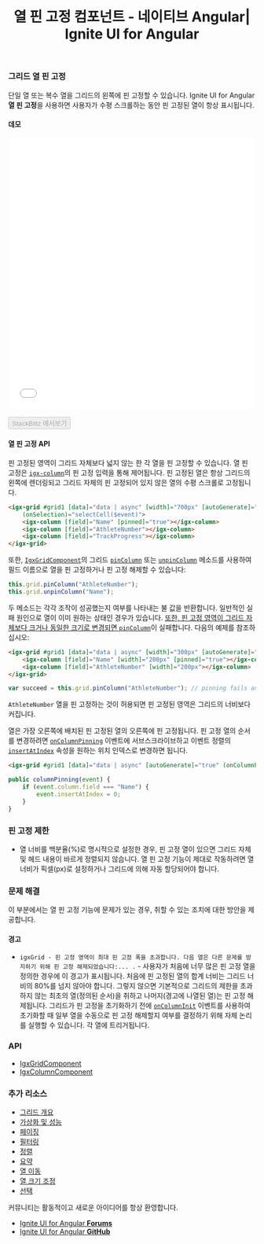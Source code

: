 ﻿---
title: 열 핀 고정 컴포넌트 - 네이티브 Angular| Ignite UI for Angular
_description: Ignite UI for Angular 열 핀 고정 컴포넌트를 사용하여 핀 고정하면 사용자가 수평 스크롤하는 동안 핀 고정된 열이 항상 표시됩니다. 
_keywords: Ignite UI for Angular, UI 컨트롤, Angular 위젯, 웹 위젯, UI 위젯, Angular, 네이티브 Angular 컴포넌트 세트, 네이티브 Angular 컨트롤, 네이티브 Angular 컴포넌트 라이브러리, 네이티브 Angular 컴포넌트, Angular 데이터 그리드 컴포넌트, Angular 데이터 그리드 컨트롤, Angular 그리드 컴포넌트, Angular 그리드 컨트롤, Angular 고성능 그리드, 열 핀 고정, 핀 고정, 핀
_language: kr
---

### 그리드 열 핀 고정
단일 열 또는 복수 열을 그리드의 왼쪽에 핀 고정할 수 있습니다. Ignite UI for Angular **열 핀 고정**을 사용하면 사용자가 수평 스크롤하는 동안 핀 고정된 열이 항상 표시됩니다. 

#### 데모

<div class="sample-container loading" style="height:550px">
    <iframe id="grid-sample-pinning-iframe" src='{environment:demosBaseUrl}/grid-sample-pinning' width="100%" height="100%" seamless frameBorder="0" onload="onSampleIframeContentLoaded(this);"></iframe>
</div>
<br/>
<div>
<button data-localize="stackblitz" disabled class="stackblitz-btn" data-iframe-id="grid-sample-pinning-iframe" data-demos-base-url="{environment:demosBaseUrl}">StackBlitz 에서보기</button>
</div>

#### 열 핀 고정 API

핀 고정된 영역이 그리드 자체보다 넓지 않는 한 각 열을 핀 고정할 수 있습니다. 열 핀 고정은 [`igx-column`]({environment:angularApiUrl}/classes/igxcolumncomponent.html)의 핀 고정 입력을 통해 제어됩니다. 핀 고정된 열은 항상 그리드의 왼쪽에 렌더링되고 그리드 자체의 핀 고정되어 있지 않은 열의 수평 스크롤로 고정됩니다.

```html
<igx-grid #grid1 [data]="data | async" [width]="700px" [autoGenerate]="false" [paging]="true" [perPage]="6" (onColumnInit)="initColumns($event)"
    (onSelection)="selectCell($event)">
    <igx-column [field]="Name" [pinned]="true"></igx-column>
    <igx-column [field]="AthleteNumber"></igx-column>
    <igx-column [field]="TrackProgress"></igx-column>
</igx-grid>
```

또한,  [`IgxGridComponent`]({environment:angularApiUrl}/classes/igxgridcomponent.html)의 그리드 [`pinColumn`]({environment:angularApiUrl}/classes/igxgridcomponent.html#pincolumn) 또는 [`unpinColumn`]({environment:angularApiUrl}/classes/igxgridcomponent.html#unpincolumn) 메소드를 사용하여 필드 이름으로 열을 핀 고정하거나 핀 고정 해제할 수 있습니다:

```typescript
this.grid.pinColumn("AthleteNumber");
this.grid.unpinColumn("Name");
```

두 메소드는 각각 조작이 성공했는지 여부를 나타내는 불 값을 반환합니다. 일반적인 실패 원인으로 열이 이미 원하는 상태인 경우가 있습니다. [또한, 핀 고정 영역이 그리드 자체보다 크거나 동일한 크기로 변경되면 `pinColumn`]({environment:angularApiUrl}/classes/igxgridcomponent.html#pincolumn)이 실패합니다. 다음의 예제를 참조하십시오:

```html
<igx-grid #grid1 [data]="data | async" [width]="300px" [autoGenerate]="false">
    <igx-column [field]="Name" [width]="200px" [pinned]="true"></igx-column>
    <igx-column [field]="AthleteNumber" [width]="200px"></igx-column>
</igx-grid>
```

```typescript
var succeed = this.grid.pinColumn("AthleteNumber"); // pinning fails and succeed will be false
```

`AthleteNumber` 열을 핀 고정하는 것이 허용되면 핀 고정된 영역은 그리드의 너비보다 커집니다.

열은 가장 오른쪽에 배치된 핀 고정된 열의 오른쪽에 핀 고정됩니다. 핀 고정 열의 순서를 변경하려면 [`onColumnPinning`]({environment:angularApiUrl}/classes/igxgridcomponent.html#oncolumnpinning) 이벤트에 서브스크라이브하고 이벤트 정렬의 [`insertAtIndex`]({environment:angularApiUrl}/interfaces/ipincolumneventargs.html#insertatindex) 속성을 원하는 위치 인덱스로 변경하면 됩니다.

```html
<igx-grid #grid1 [data]="data | async" [autoGenerate]="true" (onColumnPinning)="columnPinning($event)"></igx-grid>
```

```typescript
public columnPinning(event) {
    if (event.column.field === "Name") {
        event.insertAtIndex = 0;
    }
}
```

### 핀 고정 제한

*   열 너비를 백분율(%)로 명시적으로 설정한 경우, 핀 고정 열이 있으면 그리드 자체 및 헤드 내용이 바르게 정렬되지 않습니다. 열 핀 고정 기능이 제대로 작동하려면 열 너비가 픽셀(px)로 설정하거나 그리드에 의해 자동 할당되어야 합니다.

<div class="divider--half"></div>

### 문제 해결

이 부분에서는 열 핀 고정 기능에 문제가 있는 경우, 취할 수 있는 조치에 대한 방안을 제공합니다.

#### 경고

* `igxGrid - 핀 고정 영역이 최대 핀 고정 폭을 초과합니다. 다음 열은 다른 문제를 방지하기 위해 핀 고정 해제되었습니다:... .` - 사용자가 처음에 너무 많은 핀 고정 열을 정의한 경우에 이 경고가 표시됩니다. 처음에 핀 고정된 열의 합계 너비는 그리드 너비의 80%를 넘지 않아야 합니다. 그렇지 않으면 기본적으로 그리드의 제한을 초과하지 않는 최초의 열(정의된 순서)을 취하고 나머지(경고에 나열된 열)는 핀 고정 해제됩니다. 그리드가 핀 고정을 초기화하기 전에 [`onColumnInit`]({environment:angularApiUrl}/classes/igxgridcomponent.html#oncolumninit) 이벤트를 사용하여 초기화할 때 일부 열을 수동으로 핀 고정 해제할지 여부를 결정하기 위해 자체 논리를 실행할 수 있습니다. 각 열에 트리거됩니다.


<div class="divider--half"></div>

### API
* [IgxGridComponent]({environment:angularApiUrl}/classes/igxgridcomponent.html)
* [IgxColumnComponent]({environment:angularApiUrl}/classes/igxcolumncomponent.html)

### 추가 리소스
<div class="divider--half"></div>

* [그리드 개요](grid.md)
* [가상화 및 성능](grid_virtualization.md)
* [페이징](grid_paging.md)
* [필터링](grid_filtering.md)
* [정렬](grid_sorting.md)
* [요약](grid_summaries.md)
* [열 이동](grid_column_moving.md)
* [열 크기 조정](grid_column_resizing.md)
* [선택](grid_selection.md)

<div class="divider--half"></div>
커뮤니티는 활동적이고 새로운 아이디어를 항상 환영합니다.

* [Ignite UI for Angular **Forums**](https://www.infragistics.com/community/forums/f/ignite-ui-for-angular)
* [Ignite UI for Angular **GitHub**](https://github.com/IgniteUI/igniteui-angular)
